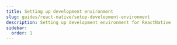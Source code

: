 ```yaml
---
title: Setting up development environment
slug: guides/react-native/setup-development-environment
description: Setting up development environment for ReactNative
sidebar:
  order: 1
---
```


